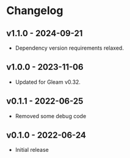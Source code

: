 # Changelog

## v1.1.0 - 2024-09-21

- Dependency version requirements relaxed. 

## v1.0.0 - 2023-11-06

- Updated for Gleam v0.32.

## v0.1.1 - 2022-06-25

- Removed some debug code

## v0.1.0 - 2022-06-24

- Initial release
